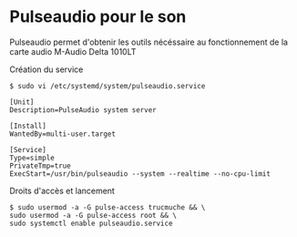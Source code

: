 # Pulseaudio pour le son

Pulseaudio permet d'obtenir les outils nécéssaire au fonctionnement de la carte audio M-Audio Delta 1010LT

Création du service

```
$ sudo vi /etc/systemd/system/pulseaudio.service
```

```vim
[Unit]
Description=PulseAudio system server

[Install]
WantedBy=multi-user.target

[Service]
Type=simple
PrivateTmp=true
ExecStart=/usr/bin/pulseaudio --system --realtime --no-cpu-limit
```

Droits d'accès et lancement
```
$ sudo usermod -a -G pulse-access trucmuche && \
sudo usermod -a -G pulse-access root && \
sudo systemctl enable pulseaudio.service
```